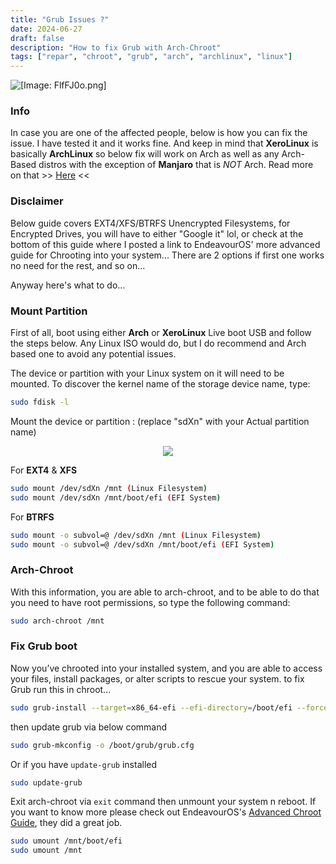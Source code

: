 ```yaml
---
title: "Grub Issues ?"
date: 2024-06-27
draft: false
description: "How to fix Grub with Arch-Chroot"
tags: ["repar", "chroot", "grub", "arch", "archlinux", "linux"]
---
```

![[Image: FlfFJ0o.png]](https://i.imgur.com/FlfFJ0o.png)

### Info

In case you are one of the affected people, below is how you can fix the issue. I have tested it and it works fine. And keep in mind that **XeroLinux** is basically **ArchLinux** so below fix will work on Arch as well as any Arch-Based distros with the exception of **Manjaro** that is *NOT* Arch. Read more on that >> [Here](https://wiki.manjaro.org/index.php/Manjaro:A_Different_Kind_of_Beast#:~:text=Manjaro%20is%20developed%20independently%20from,from%20its%20own%20independent%20repositories) <<

### Disclaimer

Below guide covers EXT4/XFS/BTRFS Unencrypted Filesystems, for Encrypted Drives, you will have to either "Google it" lol, or check at the bottom of this guide where I posted a link to EndeavourOS' more advanced guide for Chrooting into your system... There are 2 options if first one works no need for the rest, and so on...

Anyway here's what to do...

### Mount Partition

First of all, boot using either **Arch** or **XeroLinux** Live boot USB and follow the steps below. Any Linux ISO would do, but I do recommend and Arch based one to avoid any potential issues. 

The device or partition with your Linux system on it will need to be mounted. To discover the kernel name of the storage device name, type:

```Bash
sudo fdisk -l
```

Mount the device or partition : (replace "sdXn" with your Actual partition name)

<div align="center">

  <img src="https://i.imgur.com/SZO4qw0.png" />
  
</div>

For **EXT4** & **XFS**

```Bash
sudo mount /dev/sdXn /mnt (Linux Filesystem)
sudo mount /dev/sdXn /mnt/boot/efi (EFI System)
```

For **BTRFS**

```Bash
sudo mount -o subvol=@ /dev/sdXn /mnt (Linux Filesystem)
sudo mount -o subvol=@ /dev/sdXn /mnt/boot/efi (EFI System)
```

### Arch-Chroot

With this information, you are able to arch-chroot, and to be able to do that you need to have root permissions, so type the following command:

```Bash
sudo arch-chroot /mnt
```

### Fix Grub boot

Now you’ve chrooted into your installed system, and you are able to access your files, install packages, or alter scripts to rescue your system. to fix Grub run this in chroot...

```Bash
sudo grub-install --target=x86_64-efi --efi-directory=/boot/efi --force --recheck
```

then update grub via below command

```Bash
sudo grub-mkconfig -o /boot/grub/grub.cfg
```

Or if you have `update-grub` installed

```Bash
sudo update-grub
```

Exit arch-chroot via `exit` command then unmount your system n reboot. If you want to know more please check out EndeavourOS's [Advanced Chroot Guide](https://discovery.endeavouros.com/system-rescue/arch-chroot/2022/12/), they did a great job.

```Bash
sudo umount /mnt/boot/efi
sudo umount /mnt
```
